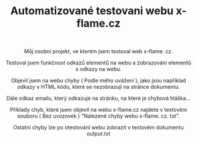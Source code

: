 <div style="text-align: center;">
<h1>Automatizované testovani webu x-flame.cz</h1>
<br>
<p>Můj osobní projekt, ve kterém jsem testoval web x-flame. cz.</p>
<p>Testoval jsem funkčnost odkazů elementů na webu a zobrazování elementů s odkazy na webu.</p>
<p>Objevil jsem na webu chyby ( Podle mého uvážení ), jako jsou například odkazy v HTML kódu, které se nezobrazují na stránce dokumentu.</p>
<p>Dále odkaz emailu, který odkazuje na stránku, na které je chybová hláška...</p>
<p>Příklady chyb, které jsem objevil na webu x-flame.cz najdete v textovém souboru ( Bez uvozovek ) "Nalezené chyby webu x-flame. cz. txt".</p>
<p>Ostatní chyby lze po otestování webu zobrazit v textovém dokumentu output.txt</p>
</div>
